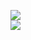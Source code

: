 [![](https://img.shields.io/badge/Made%20With-Github%20Spray-lightgrey.svg?style=for-the-badge&logo=github)](https://github.com/Annihil/github-spray#6429)  
[![](https://i.imgur.com/2DrTn0Z.gif)](https://github.com/Annihil/github-spray)